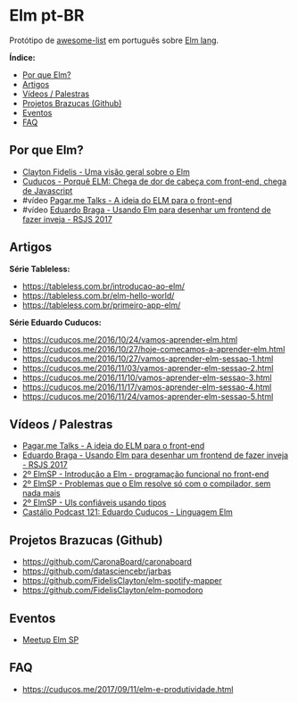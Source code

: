 # Elm pt-BR

Protótipo de [awesome-list](https://github.com/sindresorhus/awesome) em português sobre [Elm lang](http://elm-lang.org/).

**Índice:**

- [Por que Elm?](#por-que-elm)
- [Artigos](#artigos)
- [Vídeos / Palestras](#vídeos--palestras)
- [Projetos Brazucas (Github)](#projetos-brazucas-github)
- [Eventos](#eventos)
- [FAQ](#faq)


## Por que Elm?

- [Clayton Fidelis - Uma visão geral sobre o Elm](https://medium.com/@fidelisclayton/uma-vis%C3%A3o-geral-sobre-o-elm-b8c65e1aa074)
- [Cuducos - Porquê ELM: Chega de dor de cabeça com front-end, chega de Javascript](https://cuducos.me/2016/09/17/porque-elm.html)
- #vídeo [Pagar.me Talks - A ideia do ELM para o front-end](https://www.youtube.com/watch?v=obdgL5zOjxg)
- #vídeo [Eduardo Braga - Usando Elm para desenhar um frontend de fazer inveja - RSJS 2017](https://www.youtube.com/watch?v=1conZd12GzQ)


## Artigos

**Série Tableless:**

- https://tableless.com.br/introducao-ao-elm/
- https://tableless.com.br/elm-hello-world/
- https://tableless.com.br/primeiro-app-elm/

**Série Eduardo Cuducos:**

- https://cuducos.me/2016/10/24/vamos-aprender-elm.html
- https://cuducos.me/2016/10/27/hoje-comecamos-a-aprender-elm.html
- https://cuducos.me/2016/10/27/vamos-aprender-elm-sessao-1.html
- https://cuducos.me/2016/11/03/vamos-aprender-elm-sessao-2.html
- https://cuducos.me/2016/11/10/vamos-aprender-elm-sessao-3.html
- https://cuducos.me/2016/11/17/vamos-aprender-elm-sessao-4.html
- https://cuducos.me/2016/11/24/vamos-aprender-elm-sessao-5.html


## Vídeos / Palestras

- [Pagar.me Talks - A ideia do ELM para o front-end](https://www.youtube.com/watch?v=obdgL5zOjxg)
- [Eduardo Braga - Usando Elm para desenhar um frontend de fazer inveja - RSJS 2017](https://www.youtube.com/watch?v=1conZd12GzQ)
- [2º ElmSP - Introdução a Elm - programação funcional no front-end](https://www.youtube.com/watch?v=-muLScFUftE)
- [2º ElmSP - Problemas que o Elm resolve só com o compilador, sem nada mais](https://www.youtube.com/watch?v=5fsaFkQRAyA)
- [2º ElmSP - UIs confiáveis usando tipos](https://www.youtube.com/watch?v=cNdfK57smzQ)
- [Castálio Podcast 121: Eduardo Cuducos - Linguagem Elm](https://www.youtube.com/watch?v=rq37oZvUuNw)


## Projetos Brazucas (Github)

- https://github.com/CaronaBoard/caronaboard
- https://github.com/datasciencebr/jarbas
- https://github.com/FidelisClayton/elm-spotify-mapper
- https://github.com/FidelisClayton/elm-pomodoro


## Eventos

- [Meetup Elm SP](https://www.meetup.com/pt-BR/Elm-sp)


## FAQ

- https://cuducos.me/2017/09/11/elm-e-produtividade.html
